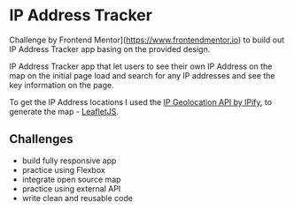 # IP Address Tracker

Challenge by Frontend Mentor](https://www.frontendmentor.io) to build out IP Address Tracker app basing on the provided design.

IP Address Tracker app that let users to see their own IP Address on the map on the initial page load and search for any IP addresses and see the key information on the page.

To get the IP Address locations I used the [IP Geolocation API by IPify](https://geo.ipify.org/), to generate the map - [LeafletJS](https://leafletjs.com/).

## Challenges

- build fully responsive app
- practice using Flexbox
- integrate open source map
- practice using external API
- write clean and reusable code